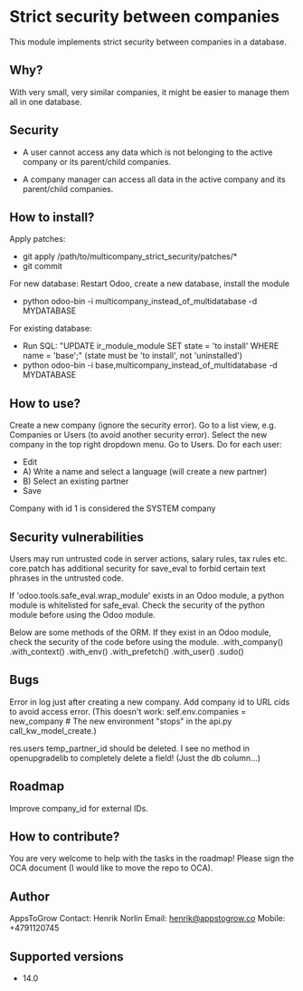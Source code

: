 # Strict security between companies

This module implements strict security between companies in a database.

## Why?

With very small, very similar companies, it might be easier to manage them all in one database.

## Security

- A user cannot access any data which is not belonging to the active company or its parent/child companies.

- A company manager can access all data in the active company and its parent/child companies.

## How to install?

Apply patches:
- git apply /path/to/multicompany_strict_security/patches/*
- git commit

For new database: Restart Odoo, create a new database, install the module
- python odoo-bin -i multicompany_instead_of_multidatabase -d MYDATABASE

For existing database:
- Run SQL: "UPDATE ir_module_module SET state = 'to install' WHERE name = 'base';"
(state must be 'to install', not 'uninstalled')
- python odoo-bin -i base,multicompany_instead_of_multidatabase -d MYDATABASE

## How to use?

Create a new company (ignore the security error).
Go to a list view, e.g. Companies or Users (to avoid another security error).
Select the new company in the top right dropdown menu.
Go to Users.
Do for each user:
- Edit
- A) Write a name and select a language (will create a new partner)
- B) Select an existing partner
- Save

Company with id 1 is considered the SYSTEM company

## Security vulnerabilities

Users may run untrusted code in server actions, salary rules, tax rules etc.
core.patch has additional security for save_eval to forbid certain text phrases in the untrusted code.

If 'odoo.tools.safe_eval.wrap_module' exists in an Odoo module, a python module is whitelisted for safe_eval.
Check the security of the python module before using the Odoo module.

Below are some methods of the ORM. If they exist in an Odoo module, check the security of the code before using the module.
.with_company()
.with_context()
.with_env()
.with_prefetch()
.with_user()
.sudo()

## Bugs

Error in log just after creating a new company.
Add company id to URL cids to avoid access error.
(This doesn't work: self.env.companies = new_company # The new environment "stops" in the api.py call_kw_model_create.)

res.users temp_partner_id should be deleted. I see no method in openupgradelib to completely delete a field! (Just the db column...)

## Roadmap

Improve company_id for external IDs.

## How to contribute?

You are very welcome to help with the tasks in the roadmap!
Please sign the OCA document (I would like to move the repo to OCA).

## Author

AppsToGrow
Contact: Henrik Norlin
Email: henrik@appstogrow.co
Mobile: +4791120745

## Supported versions

- 14.0
